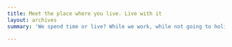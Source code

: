 ```yaml
---
title: Meet the place where you live. Live with it
layout: archives
summary: 'We spend time or live? While we work, while not going to holidays. '

---
```

